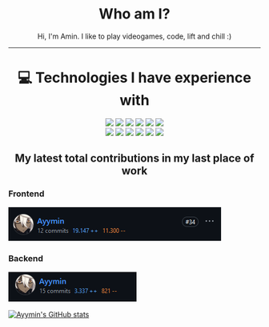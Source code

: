 <div align="center">

# Who am I?

Hi, I'm Amin. I like to play videogames, code, lift and chill :)

---

# 💻 Technologies I have experience with
</div>

<p align="center">
  <img src="https://custom-icon-badges.demolab.com/badge/C%23-%23239120.svg?logo=cshrp&logoColor=white">
  <img src="https://img.shields.io/badge/Java-%23ED8B00.svg?logo=openjdk&logoColor=white">
  <img src="https://img.shields.io/badge/JavaScript-F7DF1E?logo=javascript&logoColor=000">
  <img src="https://img.shields.io/badge/Go-%2300ADD8.svg?&logo=go&logoColor=white">
  <img src="https://img.shields.io/badge/TypeScript-3178C6?logo=typescript&logoColor=fff">
  <img src="https://img.shields.io/badge/Swift-F54A2A?logo=swift&logoColor=white">
  <br>
  <img src="https://img.shields.io/badge/.NET-512BD4?logo=dotnet&logoColor=fff">
  <img src="https://img.shields.io/badge/Preact-673AB8?logo=preact&logoColor=fff">
  <img src="https://img.shields.io/badge/MySQL-4479A1?logo=mysql&logoColor=fff)">
  <img src= "https://img.shields.io/badge/Postgres-%23316192.svg?logo=postgresql&logoColor=white">
  <img src="https://img.shields.io/badge/Postman-FF6C37?logo=postman&logoColor=white">
  <img src= "https://custom-icon-badges.demolab.com/badge/Power%20BI-F1C912?logo=power-bi&logoColor=fff">
</p>

<div align="center">

## My latest total contributions in my last place of work
</div>

### Frontend

![Backend Contributions](https://raw.githubusercontent.com/Ayymin/portolio-images/main/frontend-contributions.png)


### Backend
![Backend Contributions](https://raw.githubusercontent.com/Ayymin/portolio-images/main/backend-contributions.png)

[![Ayymin's GitHub stats](https://github-readme-stats.vercel.app/api?username=Ayymin)](https://github.com/anuraghazra/github-readme-stats)

